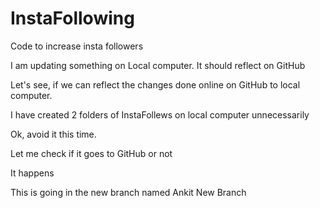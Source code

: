 # InstaFollowing
Code to increase insta followers


I am updating something on Local computer. It should reflect on GitHub

Let's see, if we can reflect the changes done online on GitHub to local computer.

I have created 2 folders of InstaFollews on local computer unnecessarily

Ok, avoid it this time.

Let me check if it goes to GitHub or not

It happens

This is going in the new branch named Ankit New Branch